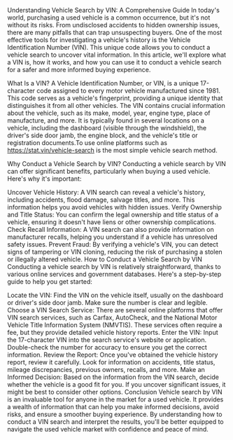 Understanding Vehicle Search by VIN: A Comprehensive Guide
In today's world, purchasing a used vehicle is a common occurrence, but it's not without its risks. From undisclosed accidents to hidden ownership issues, there are many pitfalls that can trap unsuspecting buyers. One of the most effective tools for investigating a vehicle's history is the Vehicle Identification Number (VIN). This unique code allows you to conduct a vehicle search to uncover vital information. In this article, we'll explore what a VIN is, how it works, and how you can use it to conduct a vehicle search for a safer and more informed buying experience.

What Is a VIN?
A Vehicle Identification Number, or VIN, is a unique 17-character code assigned to every motor vehicle manufactured since 1981. This code serves as a vehicle's fingerprint, providing a unique identity that distinguishes it from all other vehicles. The VIN contains crucial information about the vehicle, such as its make, model, year, engine type, place of manufacture, and more. It is typically found in several locations on a vehicle, including the dashboard (visible through the windshield), the driver's side door jamb, the engine block, and the vehicle's title or registration documents.To use online platforms such as https://stat.vin/vehicle-search is the most simple vehicle search method.

Why Conduct a Vehicle Search by VIN?
Conducting a vehicle search by VIN can offer significant benefits, particularly when buying a used vehicle. Here's why it's important:

Uncover Vehicle History: A VIN search can reveal a vehicle's history, including accidents, flood damage, salvage titles, and more. This information helps you avoid vehicles with hidden issues.
Verify Ownership and Title Status: You can confirm the legal ownership and title status of a vehicle, ensuring it doesn't have liens or other ownership complications.
Check Recall Information: A VIN search can also provide information on manufacturer recalls, helping you understand if a vehicle has unresolved safety issues.
Prevent Fraud: By verifying a vehicle's VIN, you can detect signs of tampering or VIN cloning, reducing the risk of purchasing a stolen or illegally altered vehicle.
How to Conduct a Vehicle Search by VIN
Conducting a vehicle search by VIN is relatively straightforward, thanks to various online services and government databases. Here's a step-by-step guide to help you get started:

Locate the VIN: Find the VIN on the vehicle itself, usually on the dashboard or driver's side door jamb. Make sure the number is clear and legible.
Choose a VIN Search Service: There are several online platforms that offer VIN search services, such as Carfax, AutoCheck, and the National Motor Vehicle Title Information System (NMVTIS). These services often require a fee, but they provide detailed vehicle history reports.
Enter the VIN: Input the 17-character VIN into the search service's website or application. Double-check the number for accuracy to ensure you get the correct information.
Review the Report: Once you've obtained the vehicle history report, review it carefully. Look for information on accidents, title status, mileage discrepancies, previous owners, recalls, and more.
Make an Informed Decision: Based on the information from the VIN search, decide whether the vehicle is a good fit for you. If you uncover significant issues, it might be best to consider other options.
Conclusion
Vehicle search by VIN is an invaluable tool for anyone in the market for a used vehicle. It provides a wealth of information that can help you make informed decisions, avoid risks, and ensure a smoother buying experience. By understanding how to conduct a VIN search and interpret the results, you'll be better equipped to navigate the used vehicle market with confidence and peace of mind.
